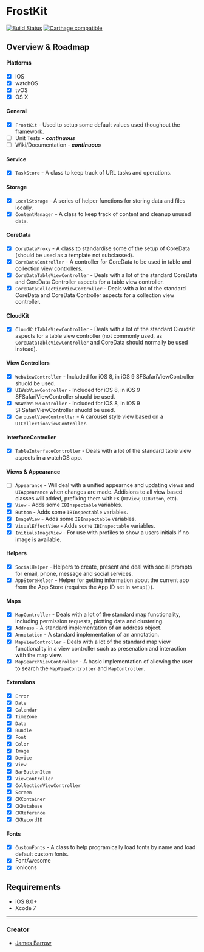 FrostKit
========

[![Build Status](https://travis-ci.org/FrostlightSolutions/FrostKit.svg?branch=master)](https://travis-ci.org/FrostlightSolutions/FrostKit)
[![Carthage compatible](https://img.shields.io/badge/Carthage-compatible-4BC51D.svg?style=flat)](https://github.com/Carthage/Carthage)

## Overview & Roadmap

#### Platforms
- [x] iOS
- [x] watchOS
- [x] tvOS
- [x] OS X

#### General
- [x] `FrostKit` - Used to setup some default values used thoughout the framework.
- [ ] Unit Tests - **_continuous_**
- [ ] Wiki/Documentation - **_continuous_**

#### Service
- [x] `TaskStore` - A class to keep track of URL tasks and operations.

#### Storage
- [x] `LocalStorage` - A series of helper functions for storing data and files locally.
- [x] `ContentManager` - A class to keep track of content and cleanup unused data.

#### CoreData
- [x] `CoreDataProxy` - A class to standardise some of the setup of CoreData (should be used as a template not subclassed).
- [x] `CoreDataController` - A controller for CoreData to be used in table and collection view controllers.
- [x] `CoreDataTableViewController` - Deals with a lot of the standard CoreData and CoreData Controller aspects for a table view controller.
- [x] `CoreDataCollectionViewController` - Deals with a lot of the standard CoreData and CoreData Controller aspects for a collection view controller.

#### CloudKit
- [x] `CloudKitTableViewController` - Deals with a lot of the standard CloudKit aspects for a table view controller (not commonly used, as `CoreDataTableViewController` and CoreData should normally be used instead).

#### View Controllers
- [x] `WebViewController`   - Included for iOS 8, in iOS 9 SFSafariViewController shuold be used.
- [x] `UIWebViewController` - Included for iOS 8, in iOS 9 SFSafariViewController shuold be used.
- [x] `WKWebViewController` - Included for iOS 8, in iOS 9 SFSafariViewController shuold be used.
- [x] `CarouselViewController` - A carousel style view based on a `UICollectionViewController`.

#### InterfaceController
- [x] `TableInterfaceController` - Deals with a lot of the standard table view aspects in a watchOS app.

#### Views & Appearance
- [ ] `Appearance` - Will deal with a unified appearnce and updating views and `UIAppearance` when changes are made. Addisions to all view based classes will added, prefixing them with `FK` (`UIView`, `UIButton`, etc).
- [x] `View` - Adds some `IBInspectable` variables.
- [x] `Button` - Adds some `IBInspectable` variables.
- [x] `ImageView` - Adds some `IBInspectable` variables.
- [x] `VisualEffectView` - Adds some `IBInspectable` variables.
- [x] `InitialsImageView` - For use with profiles to show a users initials if no image is available.

#### Helpers
- [x] `SocialHelper` - Helpers to create, present and deal with social prompts for email, phone, message and social services.
- [x] `AppStoreHelper` - Helper for getting information about the current app from the App Store (requires the App ID set in `setup()`).

#### Maps
- [x] `MapController` - Deals with a lot of the standard map functionality, including permission requests, plotting data and clustering.
- [x] `Address` - A standard implementation of an address object.
- [x] `Annotation` - A standard implementation of an annotation.
- [x] `MapViewController` - Deals with a lot of the standard map view functionality in a view controller such as presenation and interaction with the map view.
- [x] `MapSearchViewController` - A basic implementation of allowing the user to search the `MapViewController` and `MapController`.

#### Extensions
- [x] `Error`
- [x] `Date`
- [x] `Calendar`
- [x] `TimeZone`
- [x] `Data`
- [x] `Bundle`
- [x] `Font`
- [x] `Color`
- [x] `Image`
- [x] `Device`
- [x] `View`
- [x] `BarButtonItem`
- [x] `ViewController`
- [x] `CollectionViewController`
- [x] `Screen`
- [x] `CKContainer`
- [x] `CKDatabase`
- [x] `CKReference`
- [x] `CKRecordID`

#### Fonts
- [x] `CustomFonts` - A class to help programically load fonts by name and load default custom fonts.
- [x] FontAwesome
- [x] IonIcons

## Requirements

- iOS 8.0+
- Xcode 7

* * *

### Creator

- [James Barrow](http://github.com/baza207)
